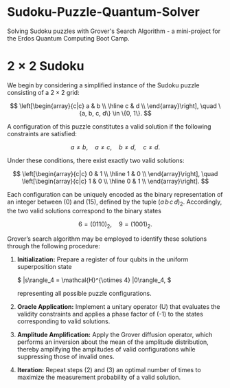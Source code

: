 # Sudoku-Puzzle-Quantum-Solver

Solving Sudoku puzzles with Grover's Search Algorithm - a mini-project for the Erdos Quantum Computing Boot Camp.

# $2 \times 2$ Sudoku

We begin by considering a simplified instance of the Sudoku puzzle consisting of a $2 \times 2$ grid:

$$
\left[\begin{array}{c|c}
a & b \\
\hline
c & d \\
\end{array}\right], 
\quad \{a, b, c, d\} \in \{0, 1\}.
$$

A configuration of this puzzle constitutes a valid solution if the following constraints are satisfied:

$$
a \neq b, \quad a \neq c, \quad b \neq d, \quad c \neq d.
$$

Under these conditions, there exist exactly two valid solutions:

$$
\left[\begin{array}{c|c}
0 & 1 \\
\hline
1 & 0 \\
\end{array}\right],
\quad
\left[\begin{array}{c|c}
1 & 0 \\
\hline
0 & 1 \\
\end{array}\right].
$$

Each configuration can be uniquely encoded as the binary representation of an integer between \(0\) and \(15\), defined by the tuple $(a\,b\,c\,d)_2$. Accordingly, the two valid solutions correspond to the binary states

$$
6 = (0110)_2, \quad 9 = (1001)_2.
$$

Grover’s search algorithm may be employed to identify these solutions through the following procedure:

1. **Initialization:** Prepare a register of four qubits in the uniform superposition state  

   $
   |s\rangle_4 = \mathcal{H}^{\otimes 4} |0\rangle_4,
   $

   representing all possible puzzle configurations.

2. **Oracle Application:** Implement a unitary operator \(U\) that evaluates the validity constraints and applies a phase factor of \(-1\) to the states corresponding to valid solutions.

3. **Amplitude Amplification:** Apply the Grover diffusion operator, which performs an inversion about the mean of the amplitude distribution, thereby amplifying the amplitudes of valid configurations while suppressing those of invalid ones.

4. **Iteration:** Repeat steps (2) and (3) an optimal number of times to maximize the measurement probability of a valid solution.
